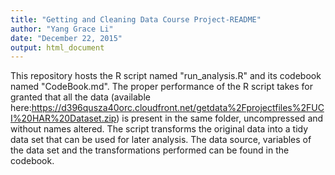 ```yaml
---
title: "Getting and Cleaning Data Course Project-README"
author: "Yang Grace Li"
date: "December 22, 2015"
output: html_document
---
```

This repository hosts the R script named "run_analysis.R" and its codebook named "CodeBook.md". The proper performance of the R script takes for granted that all the data (available here:https://d396qusza40orc.cloudfront.net/getdata%2Fprojectfiles%2FUCI%20HAR%20Dataset.zip) is present in the same folder, uncompressed and without names altered. The script transforms the original data into a tidy data set that can be used for later analysis. The data source, variables of the data set and the transformations performed can be found in the codebook. 
